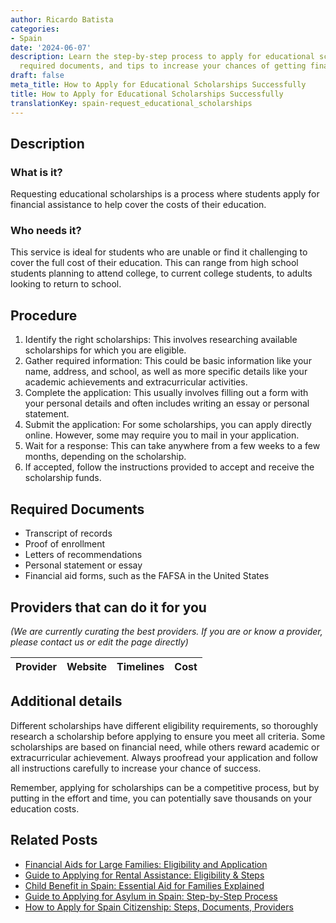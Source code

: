 ```yaml
---
author: Ricardo Batista
categories:
- Spain
date: '2024-06-07'
description: Learn the step-by-step process to apply for educational scholarships,
  required documents, and tips to increase your chances of getting financial aid.
draft: false
meta_title: How to Apply for Educational Scholarships Successfully
title: How to Apply for Educational Scholarships Successfully
translationKey: spain-request_educational_scholarships
---
```


## Description
### What is it?
Requesting educational scholarships is a process where students apply for financial assistance to help cover the costs of their education.

### Who needs it?
This service is ideal for students who are unable or find it challenging to cover the full cost of their education. This can range from high school students planning to attend college, to current college students, to adults looking to return to school.

## Procedure
1. Identify the right scholarships: This involves researching available scholarships for which you are eligible.
2. Gather required information: This could be basic information like your name, address, and school, as well as more specific details like your academic achievements and extracurricular activities.
3. Complete the application: This usually involves filling out a form with your personal details and often includes writing an essay or personal statement.
4. Submit the application: For some scholarships, you can apply directly online. However, some may require you to mail in your application.
5. Wait for a response: This can take anywhere from a few weeks to a few months, depending on the scholarship.
6. If accepted, follow the instructions provided to accept and receive the scholarship funds.

## Required Documents
- Transcript of records
- Proof of enrollment
- Letters of recommendations
- Personal statement or essay
- Financial aid forms, such as the FAFSA in the United States

## Providers that can do it for you

_(We are currently curating the best providers. If you are or know a provider, please contact us or edit the page directly)_

| Provider        |     Website     |     Timelines    |       Cost      |
| :-------------: | :-------------: |  :-------------: | :-------------: |

## Additional details
Different scholarships have different eligibility requirements, so thoroughly research a scholarship before applying to ensure you meet all criteria. Some scholarships are based on financial need, while others reward academic or extracurricular achievement. Always proofread your application and follow all instructions carefully to increase your chance of success. 

Remember, applying for scholarships can be a competitive process, but by putting in the effort and time, you can potentially save thousands on your education costs.
## Related Posts

- [Financial Aids for Large Families: Eligibility and Application](https://tramitit.com/guides/spain/economic_assistance_for_large_families/)
- [Guide to Applying for Rental Assistance: Eligibility & Steps](https://tramitit.com/guides/spain/rental_assistance_application/)
- [Child Benefit in Spain: Essential Aid for Families Explained](https://tramitit.com/guides/spain/child_benefit_application/)
- [Guide to Applying for Asylum in Spain: Step-by-Step Process](https://tramitit.com/guides/spain/asylum_application/)
- [How to Apply for Spain Citizenship: Steps, Documents, Providers](https://tramitit.com/guides/spain/citizenship_application/)